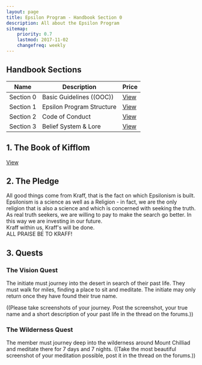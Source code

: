 ```yaml
---
layout: page
title: Epsilon Program - Handbook Section 0
description: All about the Epsilon Program
sitemap:
    priority: 0.7
    lastmod: 2017-11-02
    changefreq: weekly
---
```

## Handbook Sections
<div class="table-wrapper">
	<table>
		<thead>
			<tr>
				<th>Name</th>
				<th>Description</th>
				<th>Price</th>
			</tr>
		</thead>
		<tbody>
			<tr>
				<td>Section 0</td>
				<td>Basic Guidelines ((OOC))</td>
				<td><a href="/section0">View</a></td>
			</tr>
			<tr>
				<td>Section 1</td>
				<td>Epsilon Program Structure</td>
				<td><a href="/section1">View</a></td>
			</tr>
			<tr>
				<td>Section 2</td>
				<td>Code of Conduct</td>
				<td><a href="/section2">View</a></td>
			</tr>
			<tr>
				<td>Section 3</td>
				<td>Belief System & Lore</td>
				<td><a href="/section3">View</a></td>
			</tr>
		</tbody>
	</table>
</div>

## 1. The Book of Kifflom
<a href="https://docs.google.com/document/d/1YEsNlpNSiBtz_KLnVm1x_yShn-VeSdvLTSBXLdV_Ra4/" class="button">View</a>

## 2. The Pledge
All good things come from Kraff, that is the fact on which Epsilonism is built.
<br>
Epsilonism is a science as well as a Religion - in fact, we are the only religion that is also a science and which is concerned with seeking the truth.
<br>
As real truth seekers, we are willing to pay to make the search go better. In this way we are investing in our future.
<br>
Kraff within us, Kraff's will be done.
<br>
ALL PRAISE BE TO KRAFF!

## 3. Quests
### The Vision Quest
The initiate must journey into the desert in search of their past life. They must walk for miles, finding a place to sit and meditate. The initiate may only return once they have found their true name.

((Please take screenshots of your journey. Post the screenshot, your true name and a short description of your past life in the thread on the forums.))

### The Wilderness Quest
The member must journey deep into the wilderness around Mount Chilliad and meditate there for 7 days and 7 nights.
((Take the most beautiful screenshot of your meditation possible, post it in the thread on the forums.))
